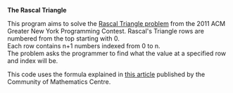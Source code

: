 **The Rascal Triangle**

This program aims to solve the [Rascal Triangle problem](http://acmgnyr.org/year2011/b.pdf) from the 2011 ACM Greater New York Programming Contest. 
Rascal's Triangle rows are numbered from the top starting with 0.   
Each row contains n+1 numbers indexed from 0 to n.   
The problem asks the programmer to find what the value at a specified row and index will be.  

This code uses the formula explained in [this article](https://apfstatic.s3.ap-south-1.amazonaws.com/s3fs-public/08_comac_rascal_triangle.pdf) published by the Community of Mathematics Centre. 


